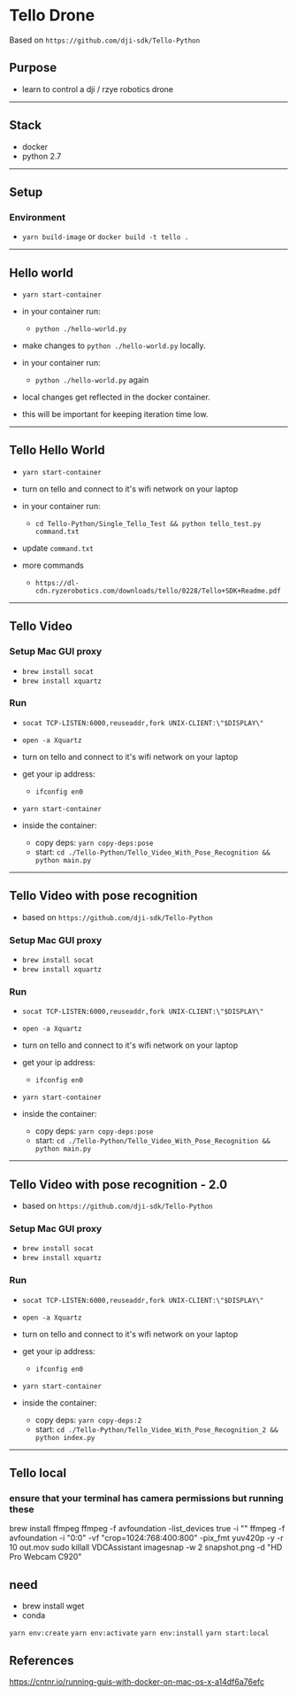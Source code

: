 # Tello Drone

Based on `https://github.com/dji-sdk/Tello-Python`

## Purpose
- learn to control a dji / rzye robotics drone

-----------------------------

## Stack 
- docker
- python 2.7

-----------------------------

## Setup

### Environment
- `yarn build-image` or `docker build -t tello .`

-----------------------------

## Hello world
- `yarn start-container`
- in your container run:
    - `python ./hello-world.py`
- make changes to `python ./hello-world.py` locally.

- in your container run:
    - `python ./hello-world.py` again

- local changes get reflected in the docker container.
- this will be important for keeping iteration time low.

-----------------------

## Tello Hello World
- `yarn start-container`
- turn on tello and connect to it's wifi network on your laptop

- in your container run:
    - `cd Tello-Python/Single_Tello_Test && python tello_test.py command.txt`
    
- update `command.txt` 
- more commands
    - `https://dl-cdn.ryzerobotics.com/downloads/tello/0228/Tello+SDK+Readme.pdf`

----------------------------

## Tello Video

### Setup Mac GUI proxy
- `brew install socat`
- `brew install xquartz`

### Run
- `socat TCP-LISTEN:6000,reuseaddr,fork UNIX-CLIENT:\"$DISPLAY\"`
- `open -a Xquartz`

- turn on tello and connect to it's wifi network on your laptop

- get your ip address: 
    - `ifconfig en0` 

- `yarn start-container`

- inside the container:
    - copy deps: `yarn copy-deps:pose`
    - start: `cd ./Tello-Python/Tello_Video_With_Pose_Recognition && python main.py` 
    
------------------------------

## Tello Video with pose recognition
- based on `https://github.com/dji-sdk/Tello-Python`

### Setup Mac GUI proxy
- `brew install socat`
- `brew install xquartz`

### Run
- `socat TCP-LISTEN:6000,reuseaddr,fork UNIX-CLIENT:\"$DISPLAY\"`
- `open -a Xquartz`

- turn on tello and connect to it's wifi network on your laptop

- get your ip address: 
    - `ifconfig en0`

- `yarn start-container`

- inside the container:
    - copy deps: `yarn copy-deps:pose`
    - start: `cd ./Tello-Python/Tello_Video_With_Pose_Recognition && python main.py`

-----------------------------

## Tello Video with pose recognition - 2.0
- based on `https://github.com/dji-sdk/Tello-Python`

### Setup Mac GUI proxy
- `brew install socat`
- `brew install xquartz`

### Run
- `socat TCP-LISTEN:6000,reuseaddr,fork UNIX-CLIENT:\"$DISPLAY\"`
- `open -a Xquartz`

- turn on tello and connect to it's wifi network on your laptop

- get your ip address:
  - `ifconfig en0`

- `yarn start-container`

- inside the container:
  - copy deps: `yarn copy-deps:2`
  - start: `cd ./Tello-Python/Tello_Video_With_Pose_Recognition_2 && python index.py`
  
-----------

## Tello local

### ensure that your terminal has camera permissions but running these

brew install ffmpeg
ffmpeg -f avfoundation -list_devices true -i ""
ffmpeg -f avfoundation -i "0:0" -vf  "crop=1024:768:400:800" -pix_fmt yuv420p -y -r 10 out.mov
sudo killall VDCAssistant
imagesnap -w 2 snapshot.png -d "HD Pro Webcam C920"

## need
- brew install wget
- conda

`yarn env:create`
`yarn env:activate`
`yarn env:install`
`yarn start:local`



## References 
https://cntnr.io/running-guis-with-docker-on-mac-os-x-a14df6a76efc

